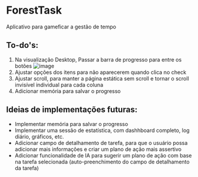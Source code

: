 # ForestTask
Aplicativo para gameficar a gestão de tempo

To-do's:
- 
1. Na visualização Desktop, Passar a barra de progresso para entre os botões ![image](https://github.com/user-attachments/assets/27b637aa-648d-467e-9a33-f60c9e92c9c4)
2. Ajustar opções dos itens para não aparecerem quando clica no check
3. Ajustar scroll, para manter a página estática sem scroll e tornar o scroll invisível individual para cada coluna
4. Adicionar memória para salvar o progresso

Ideias de implementações futuras:
-
- Implementar memória para salvar o progresso	
- Implementar uma sessão de estatística, com dashhboard completo, log diário, gráficos, etc.
- Adicionar campo de detalhamento de tarefa, para que o usuário possa adicionar mais informações e criar um plano de ação mais assertivo
- Adicionar funcionalidade de IA para sugerir um plano de ação com base na tarefa selecionada (auto-preenchimento do campo de detalhamento da tarefa)